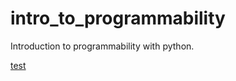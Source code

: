 # intro_to_programmability
Introduction to programmability with python. 

[test](sessions/python_one/Readme.md)
